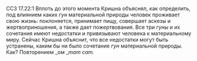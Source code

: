 ССЗ 17.22:1	Вплоть до этого момента Кришна объяснял, как определить, под влиянием каких _гун_ материальной природы человек проживает свою жизнь: поклоняется, принимает пищу, совершает аскезы и жертвоприношения, а также дает пожертвования. Все три _гуны_ и их сочетания имеют недостатки и привязывают человека к материальному миру. Сейчас Кришна объяснит, что все недостатки могут быть устранены, каким бы ни было сочетание _гун_ материальной природы. Как? Повторением _ом __mam cam._